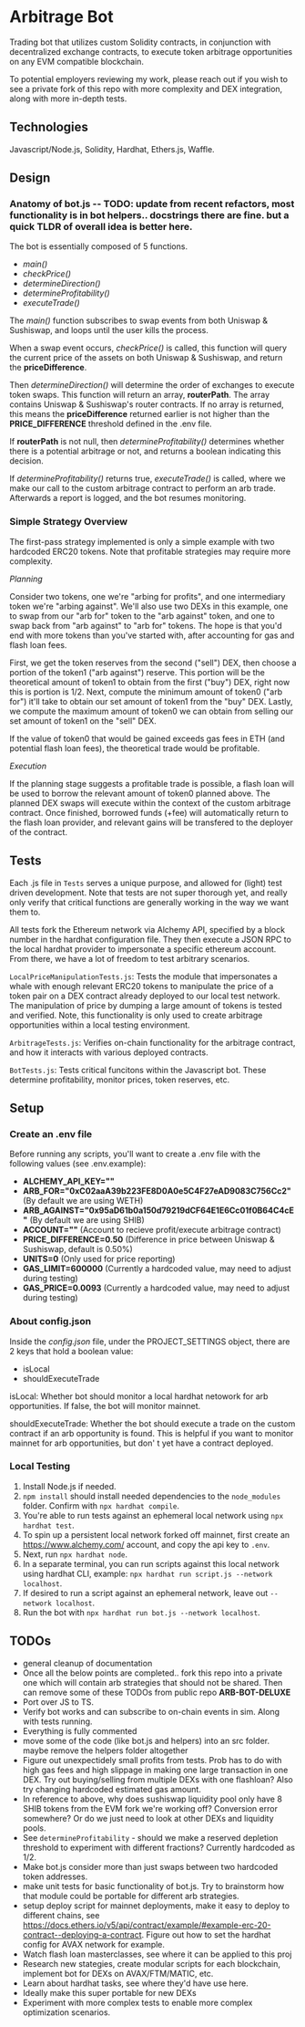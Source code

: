 # Arbitrage Bot
Trading bot that utilizes custom Solidity contracts, in conjunction with decentralized exchange contracts, to execute token arbitrage opportunities on any EVM compatible blockchain. 

To potential employers reviewing my work, please reach out if you wish to see a private fork of this repo with more complexity and DEX integration, along with more in-depth tests. 



## Technologies
Javascript/Node.js, Solidity, Hardhat, Ethers.js, Waffle. 



## Design



### Anatomy of bot.js -- TODO: update from recent refactors, most functionality is in bot helpers.. docstrings there are fine. but a quick TLDR of overall idea is better here. 
The bot is essentially composed of 5 functions.
- *main()*
- *checkPrice()*
- *determineDirection()*
- *determineProfitability()*
- *executeTrade()*

The *main()* function subscribes to swap events from both Uniswap & Sushiswap, and loops until the user kills the process. 

When a swap event occurs, *checkPrice()* is called, this function will query the current price of the assets on both Uniswap & Sushiswap, and return the **priceDifference**.

Then *determineDirection()* will determine the order of exchanges to execute token swaps. This function will return an array, **routerPath**. The array contains Uniswap & Sushiswap's router contracts. If no array is returned, this means the **priceDifference** returned earlier is not higher than the **PRICE_DIFFERENCE** threshold defined in the .env file.

If **routerPath** is not null, then *determineProfitability()* determines whether there is a potential arbitrage or not, and returns a boolean indicating this decision.

If *determineProfitability()* returns true, *executeTrade()* is called, where we make our call to the custom arbitrage contract to perform an arb trade. Afterwards a report is logged, and the bot resumes monitoring.



### Simple Strategy Overview
The first-pass strategy implemented is only a simple example with two hardcoded ERC20 tokens. Note that profitable strategies may require more complexity.

_Planning_

Consider two tokens, one we're "arbing for profits", and one intermediary token we're "arbing against". We'll also use two DEXs in this example, one to swap from our "arb for" token to the "arb against" token, and one to swap back from "arb against" to "arb for" tokens. The hope is that you'd end with more tokens than you've started with, after accounting for gas and flash loan fees.  

First, we get the token reserves from the second ("sell") DEX, then choose a portion of the token1 ("arb against") reserve. This portion will be the theoretical amount of token1 to obtain from the first ("buy") DEX, right now this is portion is 1/2. Next, compute the minimum amount of token0 ("arb for") it'll take to obtain our set amount of token1 from the "buy" DEX. Lastly, we compute the maximum amount of token0 we can obtain from selling our set amount of token1 on the "sell" DEX.
 
If the value of token0 that would be gained exceeds gas fees in ETH (and potential flash loan fees), the theoretical trade would be profitable.

_Execution_

If the planning stage suggests a profitable trade is possible, a flash loan will be used to borrow the relevant amount of token0 planned above. The planned DEX swaps will execute within the context of the custom arbitrage contract. Once finished, borrowed funds (+fee) will automatically return to the flash loan provider, and relevant gains will be transfered to the deployer of the contract.



## Tests
Each .js file in ```Tests``` serves a unique purpose, and allowed for (light) test driven development. Note that tests are not super thorough yet, and really only verify that critical functions are generally working in the way we want them to. 

All tests fork the Ethereum network via Alchemy API, specified by a block number in the hardhat configuration file. They then execute a JSON RPC to the local hardhat provider to impersonate a specific ethereum account. From there, we have a lot of freedom to test arbitrary scenarios.

```LocalPriceManipulationTests.js```: Tests the module that impersonates a whale with enough relevant ERC20 tokens to manipulate the price of a token pair on a DEX contract already deployed to our local test network. The manipulation of price by dumping a large amount of tokens is tested and verified. Note, this functionality is only used to create arbitrage opportunities within a local testing environment.     

```ArbitrageTests.js```: Verifies on-chain functionality for the arbitrage contract, and how it interacts with various deployed contracts.

```BotTests.js```: Tests critical funcitons within the Javascript bot. These determine profitability, monitor prices, token reserves, etc. 



## Setup



### Create an .env file
Before running any scripts, you'll want to create a .env file with the following values (see .env.example):

- **ALCHEMY_API_KEY=""**
- **ARB_FOR="0xC02aaA39b223FE8D0A0e5C4F27eAD9083C756Cc2"** (By default we are using WETH)
- **ARB_AGAINST="0x95aD61b0a150d79219dCF64E1E6Cc01f0B64C4cE"** (By default we are using SHIB)
- **ACCOUNT=""** (Account to recieve profit/execute arbitrage contract)
- **PRICE_DIFFERENCE=0.50** (Difference in price between Uniswap & Sushiswap, default is 0.50%)
- **UNITS=0** (Only used for price reporting)
- **GAS_LIMIT=600000** (Currently a hardcoded value, may need to adjust during testing)
- **GAS_PRICE=0.0093** (Currently a hardcoded value, may need to adjust during testing)



### About config.json
Inside the *config.json* file, under the PROJECT_SETTINGS object, there are 2 keys that hold a boolean value:
- isLocal
- shouldExecuteTrade

isLocal: Whether bot should monitor a local hardhat netowork for arb opportunities. If false, the bot will monitor mainnet. 

shouldExecuteTrade: Whether the bot should execute a trade on the custom contract if an arb opportunity is found. This is helpful if you want to monitor mainnet for arb opportunities, but don'
t yet have a contract deployed. 



### Local Testing
1. Install Node.js if needed.
2. ```npm install``` should install needed dependencies to the ```node_modules``` folder. Confirm with ```npx hardhat compile```.
3. You're able to run tests against an ephemeral local network using ```npx hardhat test```.
4. To spin up a persistent local network forked off mainnet, first create an https://www.alchemy.com/ account, and copy the api key to ```.env```.
5. Next, run ```npx hardhat node```.
6. In a separate terminal, you can run scripts against this local network using hardhat CLI, example: ```npx hardhat run script.js --network localhost```.
7. If desired to run a script against an ephemeral network, leave out ```--network localhost```.
8. Run the bot with ```npx hardhat run bot.js --network localhost```.



## TODOs
 - general cleanup of documentation
 - Once all the below points are completed.. fork this repo into a private one which will contain arb strategies that should not be shared. Then can remove some of these TODOs from public repo **ARB-BOT-DELUXE**
 - Port over JS to TS.
 - Verify bot works and can subscribe to on-chain events in sim. Along with tests running.
 - Everything is fully commented
 - move some of the code (like bot.js and helpers) into an src folder. maybe remove the helpers folder altogether
 - Figure out unexpectidely small profits from tests. Prob has to do with high gas fees and high slippage in making one large transaction in one DEX. Try out buying/selling from multiple DEXs with one flashloan? Also try changing hardcoded estimated gas amount.
 - In reference to above, why does sushiswap liquidity pool only have 8 SHIB tokens from the EVM fork we're working off? Conversion error somewhere? Or do we just need to look at other DEXs and liquidity pools.
 - See ```determineProfitability``` - should we make a reserved depletion threshold to experiment with different fractions? Currently hardcoded as 1/2.
 - Make bot.js consider more than just swaps between two hardcoded token addresses.
 - make unit tests for basic functionality of bot.js. Try to brainstorm how that module could be portable for different arb strategies.
 - setup deploy script for mainnet deployments, make it easy to deploy to different chains, see https://docs.ethers.io/v5/api/contract/example/#example-erc-20-contract--deploying-a-contract. Figure out how to set the hardhat config for AVAX network for example.
 - Watch flash loan masterclasses, see where it can be applied to this proj
 - Research new stategies, create modular scripts for each blockchain, implement bot for DEXs on AVAX/FTM/MATIC, etc. 
 - Learn about hardhat tasks, see where they'd have use here. 
 - Ideally make this super portable for new DEXs
 - Experiment with more complex tests to enable more complex optimization scenarios.
